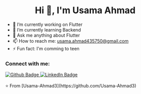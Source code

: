  <h1 align="center">Hi 👋, I'm Usama Ahmad</h1>

- 🔭 I’m currently working on Flutter
- 🌱 I’m currently learning Backend
- 💬 Ask me anything about Flutter 
- 📫 How to reach me: usama.ahmad435750@gmail.com
- ⚡ Fun fact: I'm comming to teen
  
### Connect with me:
<div id="badges">
  <a href="https://github.com/Usama-Ahmad3">
    <img src="https://img.shields.io/badge/Github-white?style=for-the-badge&logo=Github&logoColor=black" alt="Github Badge"/>
  </a>
   <a href="https://tse3.mm.bing.net/th?id=OIP.d5futl9_HMoiD0hPTuYylwHaHX&pid=Api&P=0&h=220">
    <img src="https://tse3.mm.bing.net/th?id=OIP.d5futl9_HMoiD0hPTuYylwHaHX&pid=Api&P=0&h=220" alt="LinkedIn Badge"/>
  </a>
</div>


<br>
⭐️ From [Usama-Ahmad3](https://github.com/Usama-Ahmad3)
